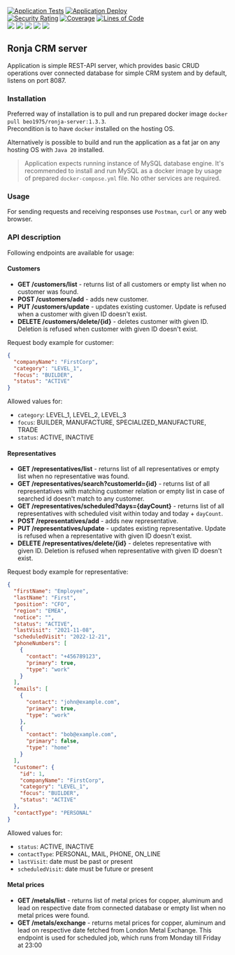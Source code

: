 [![Application Tests](https://github.com/BranislavBeno/Ronja-CRM-Server/actions/workflows/tests.yml/badge.svg)](https://github.com/BranislavBeno/Ronja-CRM-Server/actions/workflows/tests.yml)
[![Application Deploy](https://github.com/BranislavBeno/Ronja-CRM-Server/actions/workflows/deploy.yml/badge.svg)](https://github.com/BranislavBeno/Ronja-CRM-Server/actions/workflows/deploy.yml)  
[![Security Rating](https://sonarcloud.io/api/project_badges/measure?project=BranislavBeno_RonjaServer&metric=security_rating)](https://sonarcloud.io/dashboard?id=BranislavBeno_RonjaServer)
[![Coverage](https://sonarcloud.io/api/project_badges/measure?project=BranislavBeno_RonjaServer&metric=coverage)](https://sonarcloud.io/dashboard?id=BranislavBeno_RonjaServer)
[![Lines of Code](https://sonarcloud.io/api/project_badges/measure?project=BranislavBeno_RonjaServer&metric=ncloc)](https://sonarcloud.io/dashboard?id=BranislavBeno_RonjaServer)  
[![](https://img.shields.io/badge/Java-20-blue)](/build.gradle)
[![](https://img.shields.io/badge/Spring%20Boot-3.1.1-blue)](/build.gradle)
[![](https://img.shields.io/badge/Testcontainers-1.18.3-blue)](/build.gradle)
[![](https://img.shields.io/badge/Gradle-8.2.1-blue)](/gradle/wrapper/gradle-wrapper.properties)
[![](https://img.shields.io/badge/License-MIT-blue.svg)](https://opensource.org/licenses/MIT)  

## Ronja CRM server
Application is simple REST-API server, which provides basic CRUD operations over connected database for simple CRM
system and by default, listens on port 8087. 

### Installation
Preferred way of installation is to pull and run prepared docker image `docker pull beo1975/ronja-server:1.3.3`.  
Precondition is to have `docker` installed on the hosting OS.

Alternatively is possible to build and run the application as a fat jar on any hosting OS with `Java 20` installed.

> Application expects running instance of MySQL database engine.
> It's recommended to install and run MySQL as a docker image by usage of prepared `docker-compose.yml` file.
> No other services are required.

### Usage
For sending requests and receiving responses use `Postman`, `curl` or any web browser.

### API description
Following endpoints are available for usage:

#### Customers
- **GET /customers/list** - returns list of all customers or empty list when no customer was found.
- **POST /customers/add** - adds new customer.
- **PUT /customers/update** - updates existing customer. Update is refused when a customer with given ID doesn't exist.
- **DELETE /customers/delete/{id}** - deletes customer with given ID. Deletion is refused when customer with given ID doesn't exist.  

Request body example for customer:
```json
{
  "companyName": "FirstCorp",
  "category": "LEVEL_1",
  "focus": "BUILDER",
  "status": "ACTIVE"
}
```
Allowed values for:
- `category`: LEVEL_1, LEVEL_2, LEVEL_3
- `focus`: BUILDER, MANUFACTURE, SPECIALIZED_MANUFACTURE, TRADE
- `status`: ACTIVE, INACTIVE

#### Representatives
- **GET /representatives/list** - returns list of all representatives or empty list when no representative was found.
- **GET /representatives/search?customerId={id}** - returns list of all representatives with matching customer relation or empty list in case of searched id doesn't match to any customer.
- **GET /representatives/scheduled?days={dayCount}** - returns list of all representatives with scheduled visit within today and today + `dayCount`.
- **POST /representatives/add** - adds new representative.
- **PUT /representatives/update** - updates existing representative. Update is refused when a representative with given ID doesn't exist.
- **DELETE /representatives/delete/{id}** - deletes representative with given ID. Deletion is refused when representative with given ID doesn't exist.

Request body example for representative:
```json
{
  "firstName": "Employee",
  "lastName": "First",
  "position": "CFO",
  "region": "EMEA",
  "notice": "",
  "status": "ACTIVE",
  "lastVisit": "2021-11-08",
  "scheduledVisit": "2022-12-21",
  "phoneNumbers": [
    {
      "contact": "+456789123",
      "primary": true,
      "type": "work"
    }
  ],
  "emails": [
    {
      "contact": "john@example.com",
      "primary": true,
      "type": "work"
    },
    {
      "contact": "bob@example.com",
      "primary": false,
      "type": "home"
    }
  ],
  "customer": {
    "id": 1,
    "companyName": "FirstCorp",
    "category": "LEVEL_1",
    "focus": "BUILDER",
    "status": "ACTIVE"
  },
  "contactType": "PERSONAL"
}
```
Allowed values for:
- `status`: ACTIVE, INACTIVE
- `contactType`: PERSONAL, MAIL, PHONE, ON_LINE
- `lastVisit`: date must be past or present
- `scheduledVisit`: date must be future or present

#### Metal prices
- **GET /metals/list** - returns list of metal prices for copper, aluminum and lead on respective date from connected database or empty list when no metal prices were found.
- **GET /metals/exchange** - returns metal prices for copper, aluminum and lead on respective date fetched from London Metal Exchange. This endpoint is used for scheduled job, which runs from Monday till Friday at 23:00
